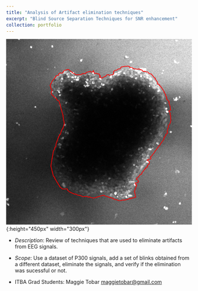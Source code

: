 ```yaml
---
title: "Analysis of Artifact elimination techniques"
excerpt: "Blind Source Separation Techniques for SNR enhancement"
collection: portfolio
---
```


![Descriptor](/images/mgac-ok.png){:height="450px" width="300px"}

* *Description*: Review of techniques that are used to eliminate artifacts from EEG signals.

* *Scope*: Use a dataset of P300 signals, add a set of blinks obtained from a different dataset, eliminate the signals, and verify if the elimination was sucessful or not.
* ITBA Grad Students: Maggie Tobar maggietobar@gmail.com 







